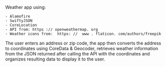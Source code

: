 
Weather app using: 

	- Alamofire
	- SwiftyJSON
	- CoreLocation
	- API from: https :// openweathermap. org
	- Weather icons from:  https: //  www . flaticon. com/authors/freepik

 The user enters an address or zip code, the app then converts the address to coordinates using CoreData & Geocoder, retrieves weather information from the JSON returned after calling the API with the coordinates and organizes resulting data to display it to the user. 